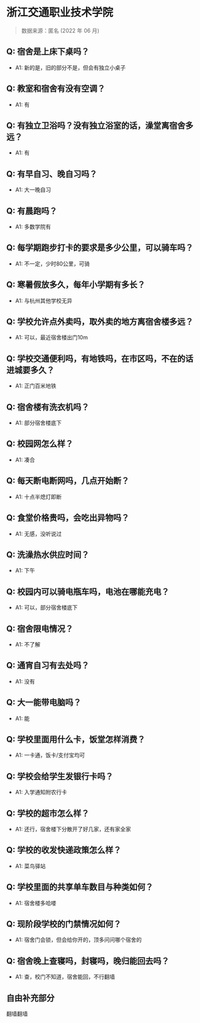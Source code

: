 # 浙江交通职业技术学院

> 数据来源：匿名 (2022 年 06 月)

## Q: 宿舍是上床下桌吗？

- A1: 新的是，旧的部分不是，但会有独立小桌子

## Q: 教室和宿舍有没有空调？

- A1: 有

## Q: 有独立卫浴吗？没有独立浴室的话，澡堂离宿舍多远？

- A1: 有

## Q: 有早自习、晚自习吗？

- A1: 大一晚自习

## Q: 有晨跑吗？

- A1: 多数学院有

## Q: 每学期跑步打卡的要求是多少公里，可以骑车吗？

- A1: 不一定，少时80公里，可骑

## Q: 寒暑假放多久，每年小学期有多长？

- A1: 与杭州其他学校无异

## Q: 学校允许点外卖吗，取外卖的地方离宿舍楼多远？

- A1: 可以，最近宿舍楼出门10m

## Q: 学校交通便利吗，有地铁吗，在市区吗，不在的话进城要多久？

- A1: 正门百米地铁

## Q: 宿舍楼有洗衣机吗？

- A1: 部分宿舍楼底下

## Q: 校园网怎么样？

- A1: 凑合

## Q: 每天断电断网吗，几点开始断？

- A1: 十点半熄灯即断

## Q: 食堂价格贵吗，会吃出异物吗？

- A1: 无感，没听说过

## Q: 洗澡热水供应时间？

- A1: 下午

## Q: 校园内可以骑电瓶车吗，电池在哪能充电？

- A1: 可以，部分宿舍楼底下

## Q: 宿舍限电情况？

- A1: 不了解

## Q: 通宵自习有去处吗？

- A1: 没有

## Q: 大一能带电脑吗？

- A1: 能

## Q: 学校里面用什么卡，饭堂怎样消费？

- A1: 一卡通，饭卡/支付宝均可

## Q: 学校会给学生发银行卡吗？

- A1: 入学通知附农行卡

## Q: 学校的超市怎么样？

- A1: 还行，宿舍楼下分散开了好几家，还有家全家

## Q: 学校的收发快递政策怎么样？

- A1: 菜鸟驿站

## Q: 学校里面的共享单车数目与种类如何？

- A1: 宿舍楼多哈喽

## Q: 现阶段学校的门禁情况如何？

- A1: 宿舍门会锁，但会给你开的，顶多问问哪个宿舍的

## Q: 宿舍晚上查寝吗，封寝吗，晚归能回去吗？

- A1: 查，校门不知道，宿舍能回，不行翻墙

## 自由补充部分

翻墙翻墙